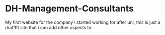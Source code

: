 # DH-Management-Consultants
My first website for the company i started working for after uni, this is just a drafffft site that i can add other aspects to
